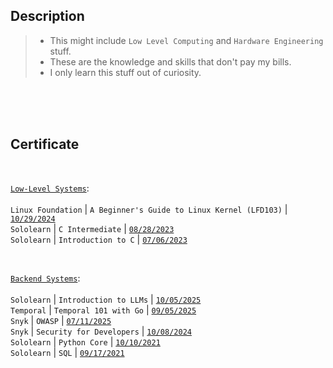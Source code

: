 ## Description

> - This might include `Low Level Computing` and `Hardware Engineering` stuff.
> - These are the knowledge and skills that don't pay my bills.
> - I only learn this stuff out of curiosity.

<br />
<br />
<br />



## Certificate

<br />

<ins>`Low-Level Systems`</ins>: 
<br />
<br />
`Linux Foundation` | `A Beginner's Guide to Linux Kernel (LFD103)` | [`10/29/2024`](https://ti-user-certificates.s3.amazonaws.com/e0df7fbf-a057-42af-8a1f-590912be5460/2efdabb6-d9c6-42c9-8498-9af47537523b-kent-tonino-8f3318f9-dd80-4c4d-bcae-98d83cc992a5-certificate.pdf) <br />
`Sololearn` | `C Intermediate` | [`08/28/2023`](https://www.sololearn.com/en/certificates/CC-V81MRQU9) <br />
`Sololearn` | `Introduction to C` | [`07/06/2023`](https://www.sololearn.com/certificates/CC-6AGYI9YG) <br />

<br />

<ins>`Backend Systems`</ins>: 
<br />
<br />
`Sololearn` | `Introduction to LLMs` | [`10/05/2025`](https://www.sololearn.com/certificates/CC-BEA6ROJD) <br />
`Temporal` | `Temporal 101 with Go` | [`09/05/2025`](https://github.com/kenttonino/kenttonino/blob/develop/certificate/files/Temporal-101-with-Go.png) <br /> 
`Snyk` | `OWASP` | [`07/11/2025`](https://github.com/kenttonino/kenttonino/blob/develop/certificate/files/Snyk-OWASP.pdf) <br /> 
`Snyk` | `Security for Developers` | [`10/08/2024`](https://learn.snyk.io/learning-paths/security-for-developers/) <br />
`Sololearn` | `Python Core` | [`10/10/2021`](https://www.sololearn.com/en/certificates/CT-UOJ7MU3L) <br />
`Sololearn` | `SQL` | [`09/17/2021`](https://www.sololearn.com/en/certificates/CT-OYPTHJVE) <br />
